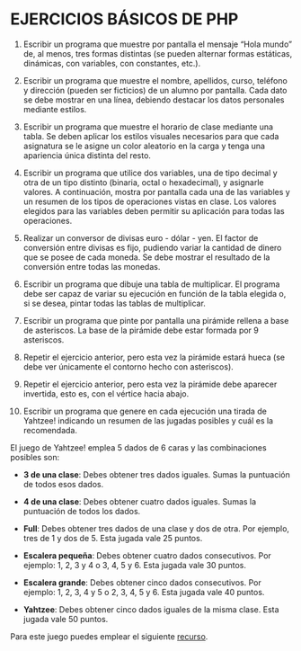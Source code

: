 # EJERCICIOS BÁSICOS DE PHP

1. Escribir un programa que muestre por pantalla el mensaje “Hola mundo” de, al menos, tres formas distintas (se pueden alternar formas estáticas, dinámicas, con variables, con constantes, etc.).

2. Escribir un programa que muestre el nombre, apellidos, curso, teléfono y dirección (pueden ser ficticios) de un alumno por pantalla. Cada dato se debe mostrar en una línea, debiendo destacar los datos personales mediante estilos.

3. Escribir un programa que muestre el horario de clase mediante una tabla. Se deben aplicar los estilos visuales necesarios para que cada asignatura se le asigne un color aleatorio en la carga y tenga una apariencia única distinta del resto.

4. Escribir un programa que utilice dos variables, una de tipo decimal y otra de un tipo distinto (binaria, octal o hexadecimal), y asignarle valores. A continuación, mostra por pantalla cada una de las variables y un resumen de los tipos de operaciones vistas en clase. Los valores elegidos para las variables deben permitir su aplicación para todas las operaciones.

5. Realizar un conversor de divisas euro - dólar - yen. El factor de conversión entre divisas es fijo, pudiendo variar la cantidad de dinero que se posee de cada moneda. Se debe mostrar el resultado de la conversión entre todas las monedas. 

6. Escribir un programa que dibuje una tabla de multiplicar. El programa debe ser capaz de variar su ejecución en función de la tabla elegida o, si se desea, pintar todas las tablas de multiplicar.

7. Escribir un programa que pinte por pantalla una pirámide rellena a base de asteriscos. La base de la pirámide debe estar formada por 9 asteriscos.
   
8. Repetir el ejercicio anterior, pero esta vez la pirámide estará hueca (se debe ver únicamente el contorno hecho con asteriscos).
   
9. Repetir el ejercicio anterior, pero esta vez la pirámide debe aparecer invertida, esto es, con el vértice hacia abajo.

10. Escribir un programa que genere en cada ejecución una tirada de Yahtzee! indicando un resumen de las jugadas posibles y cuál es la recomendada.

  El juego de Yahtzee! emplea 5 dados de 6 caras y las combinaciones posibles son:
  
  - **3 de una clase**: Debes obtener tres dados iguales. Sumas la puntuación de todos esos dados.
  
  - **4 de una clase**: Debes obtener cuatro dados iguales. Sumas la puntuación de todos los dados.
  
  - **Full**: Debes obtener tres dados de una clase y dos de otra. Por ejemplo, tres de 1 y dos de 5. Esta jugada vale 25 puntos.
  
  - **Escalera pequeña**: Debes obtener cuatro dados consecutivos. Por ejemplo: 1, 2, 3 y 4 o 3, 4, 5 y 6. Esta jugada vale 30 puntos.
  
  - **Escalera grande**: Debes obtener cinco dados consecutivos. Por ejemplo: 1, 2, 3, 4 y 5 o 2, 3, 4, 5 y 6. Esta jugada vale 40 puntos.
  
  - **Yahtzee**: Debes obtener cinco dados iguales de la misma clase. Esta jugada vale 50 puntos.
    
  Para este juego puedes emplear el siguiente [recurso](/rsc/dados).

